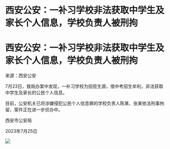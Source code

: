 # 西安公安：一补习学校非法获取中学生及家长个人信息，学校负责人被刑拘

# 西安公安：一补习学校非法获取中学生及家长个人信息，学校负责人被刑拘

来源：西安公安

7月23日，我局办案中发现，一补习学校为招揽生源，借中考招生牟利，非法获取中学生及家长的公民个人信息。

目前，公安机关已将涉嫌侵犯公民个人信息罪的学校负责人陈某、张某依法刑事拘留，案件正在进一步侦办中。

西安市公安局

2023年7月25日

![](https://inews.gtimg.com/om_bt/OnB1Tglp5GYqmJXg4q3qDT1-F975Th78OkJqI_5FYyKmUAA/1000)

